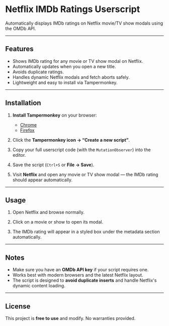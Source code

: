 # Netflix IMDb Ratings Userscript

Automatically displays IMDb ratings on Netflix movie/TV show modals using the OMDb API.

---

## Features

- Shows IMDb rating for any movie or TV show modal on Netflix.
- Automatically updates when you open a new title.
- Avoids duplicate ratings.
- Handles dynamic Netflix modals and fetch aborts safely.
- Lightweight and easy to install via Tampermonkey.

---

## Installation

1. **Install Tampermonkey** on your browser:  
   - [Chrome](https://chrome.google.com/webstore/detail/tampermonkey/dhdgffkkebhmkfjojejmpbldmpobfkfo)  
   - [Firefox](https://addons.mozilla.org/en-US/firefox/addon/tampermonkey/)

2. Click the **Tampermonkey icon → “Create a new script”**.

3. Copy your full userscript code (with the `MutationObserver`) into the editor.

4. Save the script (`Ctrl+S` or **File → Save**).

5. Visit **Netflix** and open any movie or TV show modal — the IMDb rating should appear automatically.

---

## Usage

1. Open Netflix and browse normally.

2. Click on a movie or show to open its modal.

3. The IMDb rating will appear in a styled box under the metadata section automatically.

---

## Notes

- Make sure you have an **OMDb API key** if your script requires one.
- Works best with modern browsers and the latest Netflix layout.
- The script is designed to **avoid duplicate inserts** and handle Netflix's dynamic content loading.

---

## License

This project is **free to use** and modify. No warranties provided.

